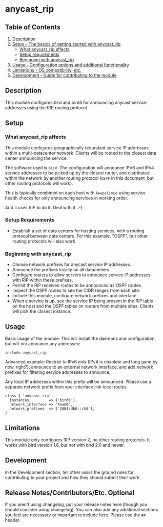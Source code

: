# anycast_rip

## Table of Contents

1. [Description](#description)
1. [Setup - The basics of getting started with anycast_rip](#setup)
    * [What anycast_rip affects](#what-anycast_rip-affects)
    * [Setup requirements](#setup-requirements)
    * [Beginning with anycast_rip](#beginning-with-anycast_rip)
1. [Usage - Configuration options and additional functionality](#usage)
1. [Limitations - OS compatibility, etc.](#limitations)
1. [Development - Guide for contributing to the module](#development)

## Description

This module configures bird and bird6 for announcing anycast service
addresses using the RIP routing protocol.

## Setup

### What anycast_rip affects

This module configures geographically redundant service IP addresses
within a multi-datacenter network. Clients will be routed to the
closest data center announcing the service.

The software used is `bird`. The configuration will announce IPV6 and
IPv4 service addresses to be picked up by the closest router, and
distributed within the network by another routing protocol (`OSPF` in
this document, but other routing protocols will work).

This is typically combined on each host with `keepalived` using
service health checks for only announcing services in working order.

And it uses RIP to do it. Deal with it. :-)

### Setup Requirements

* Establish a set of data centers for hosting services, with a routing
  protocol between data centers. For this example, "OSPF", but other
  routing protocols will also work.

### Beginning with anycast_rip

* Choose network prefixes for anycast service IP addresses.
* Announce the prefixes locally on all datacenters.
* Configure routers to allow servers to announce service IP addresses
  with RIP within these prefixes.
* Permit the RIP received routes to be announced as OSPF routes.
* Inspect the OSPF routes to see the CIDR ranges from each site.
* Include this module, configure network prefixes and interface.
* When a service is up, see the service IP being present in the RIP
  table on the host and the OSPF tables on routers from multiple
  sites. Clients will pick the closest instance.

## Usage

Basic usage of the module: This will install the daemons and
configuration, but will not announce any addresses:

```puppet
include anycast_rip
```

Advanced example: Restrict to IPv6 only (IPv4 is obsolete and long
gone by now, right?), announce to an external network interface, and
add network prefixes for filtering service addresses to announce.

Any local IP addresses within this prefix will be announced. Please
use a separate network prefix from your interface link-local routes.

```puppet
class { 'anycast_rip':
  instances         => ['bird6'],
  network_interface => 'team0',
  network_prefixes  => ['2001:db8::/64'],
}
```

## Limitations

This module only configures RIP version 2, no other routing protocols.  It
works with bird version 1.6, but not with bird 2.0 and newer.

## Development

In the Development section, tell other users the ground rules for contributing
to your project and how they should submit their work.

## Release Notes/Contributors/Etc. **Optional**

If you aren't using changelog, put your release notes here (though you should
consider using changelog). You can also add any additional sections you feel are
necessary or important to include here. Please use the `##` header.

[1]: https://puppet.com/docs/pdk/latest/pdk_generating_modules.html
[2]: https://puppet.com/docs/puppet/latest/puppet_strings.html
[3]: https://puppet.com/docs/puppet/latest/puppet_strings_style.html
